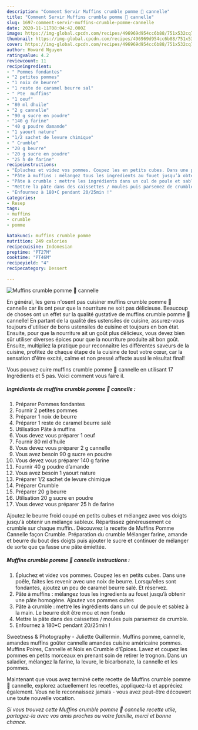 ```yaml
---
description: "Comment Servir Muffins crumble pomme 🍎 cannelle"
title: "Comment Servir Muffins crumble pomme 🍎 cannelle"
slug: 1697-comment-servir-muffins-crumble-pomme-cannelle
date: 2020-11-11T08:04:42.000Z
image: https://img-global.cpcdn.com/recipes/496969d954cc6b88/751x532cq70/muffins-crumble-pomme-🍎-cannelle-photo-principale-de-la-recette.jpg
thumbnail: https://img-global.cpcdn.com/recipes/496969d954cc6b88/751x532cq70/muffins-crumble-pomme-🍎-cannelle-photo-principale-de-la-recette.jpg
cover: https://img-global.cpcdn.com/recipes/496969d954cc6b88/751x532cq70/muffins-crumble-pomme-🍎-cannelle-photo-principale-de-la-recette.jpg
author: Howard Nguyen
ratingvalue: 4.2
reviewcount: 11
recipeingredient:
- " Pommes fondantes"
- "2 petites pommes"
- "1 noix de beurre"
- "1 reste de caramel beurre sal"
- " Pte  muffins"
- "1 oeuf"
- "80 ml dhuile"
- "2 g cannelle"
- "90 g sucre en poudre"
- "140 g farine"
- "40 g poudre damande"
- "1 yaourt nature"
- "1/2 sachet de levure chimique"
- " Crumble"
- "20 g beurre"
- "20 g sucre en poudre"
- "25 h de farine"
recipeinstructions:
- "Épluchez et videz vos pommes. Coupez les en petits cubes. Dans une poêle, faites les revenir avec une noix de beurre. Lorsqu’elles sont fondantes, ajoutez un peu de caramel beurre salé. Et réservez."
- "Pâte à muffins : mélangez tous les ingredients au fouet jusqu’à obtenir une pâte homogène. Ajoutez vos pommes cuites"
- "Pâte à crumble : mettre les ingrédients dans un cul de poule et sablez à la main. Le beurre doit être mou et non fondu"
- "Mettre la pâte dans des caissettes / moules puis parsemez de crumble."
- "Enfournez à 180•C pendant 20/25min !"
categories:
- Resep
tags:
- muffins
- crumble
- pomme

katakunci: muffins crumble pomme 
nutrition: 249 calories
recipecuisine: Indonesian
preptime: "PT27M"
cooktime: "PT46M"
recipeyield: "4"
recipecategory: Dessert

---
```



![Muffins crumble pomme 🍎 cannelle](https://img-global.cpcdn.com/recipes/496969d954cc6b88/751x532cq70/muffins-crumble-pomme-🍎-cannelle-photo-principale-de-la-recette.jpg)

En général, les gens n'osent pas cuisiner muffins crumble pomme 🍎 cannelle car ils ont peur que la nourriture ne soit pas délicieuse. Beaucoup de choses ont un effet sur la qualité gustative de muffins crumble pomme 🍎 cannelle! En partant de la qualité des ustensiles de cuisine, assurez-vous toujours d'utiliser de bons ustensiles de cuisine et toujours en bon état. Ensuite, pour que la nourriture ait un goût plus délicieux, vous devez bien sûr utiliser diverses épices pour que la nourriture produite ait bon goût. Ensuite, multipliez la pratique pour reconnaître les différentes saveurs de la cuisine, profitez de chaque étape de la cuisine de tout votre cœur, car la sensation d'être excité, calme et non pressé affecte aussi le résultat final!

<!--inarticleads1-->

Vous pouvez cuire muffins crumble pomme 🍎 cannelle en utilisant 17 Ingrédients et 5 pas. Voici comment vous faire il.

##### Ingrédients de muffins crumble pomme 🍎 cannelle :

1. Préparer  Pommes fondantes
1. Fournir 2 petites pommes
1. Préparer 1 noix de beurre
1. Préparer 1 reste de caramel beurre salé
1. Utilisation  Pâte à muffins
1. Vous devez vous préparer 1 oeuf
1. Fournir 80 ml d’huile
1. Vous devez vous préparer 2 g cannelle
1. Vous avez besoin 90 g sucre en poudre
1. Vous devez vous préparer 140 g farine
1. Fournir 40 g poudre d’amande
1. Vous avez besoin 1 yaourt nature
1. Préparer 1/2 sachet de levure chimique
1. Préparer  Crumble
1. Préparer 20 g beurre
1. Utilisation 20 g sucre en poudre
1. Vous devez vous préparer 25 h de farine


Ajoutez le beurre froid coupé en petits cubes et mélangez avec vos doigts jusqu&#39;à obtenir un mélange sableux. Répartissez généreusement ce crumble sur chaque muffin.. Découvrez la recette de Muffins Pomme Cannelle façon Crumble. Préparation du crumble Mélanger farine, amande et beurre du bout des doigts puis ajouter le sucre et continuer de mélanger de sorte que ça fasse une pâte émiettée. 

<!--inarticleads2-->

##### Muffins crumble pomme 🍎 cannelle instructions :

1. Épluchez et videz vos pommes. Coupez les en petits cubes. Dans une poêle, faites les revenir avec une noix de beurre. Lorsqu’elles sont fondantes, ajoutez un peu de caramel beurre salé. Et réservez.
1. Pâte à muffins : mélangez tous les ingredients au fouet jusqu’à obtenir une pâte homogène. Ajoutez vos pommes cuites
1. Pâte à crumble : mettre les ingrédients dans un cul de poule et sablez à la main. Le beurre doit être mou et non fondu
1. Mettre la pâte dans des caissettes / moules puis parsemez de crumble.
1. Enfournez à 180•C pendant 20/25min !


Sweetness &amp; Photography - Juliette Guillermin. Muffins pomme, cannelle, amandes muffins goûter cannelle amandes cuisine américaine pommes. Muffins Poires, Cannelle et Noix en Crumble d&#39;Épices. Lavez et coupez les pommes en petits morceaux en prenant soin de retirer le trognon. Dans un saladier, mélangez la farine, la levure, le bicarbonate, la cannelle et les pommes. 

<!--inarticleads1-->

<p>
Maintenant que vous avez terminé cette recette de Muffins crumble pomme 🍎 cannelle, explorez actuellement les recettes, appliquez-la et appréciez également. Vous ne le reconnaissez jamais - vous avez peut-être découvert une toute nouvelle vocation.
</p>

<p>
<i>Si vous trouvez cette Muffins crumble pomme 🍎 cannelle recette utile, partagez-la avec vos amis proches ou votre famille, merci et bonne chance.</i>
</p>
